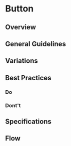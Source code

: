 # Button

## Overview

## General Guidelines

## Variations

## Best Practices

### Do

### Dont't

## Specifications

## Flow
